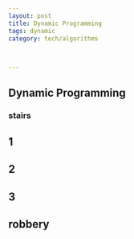 ```yaml
---
layout: post
title: Dynamic Programming 
tags: dynamic
category: tech/algorithms
 


---
```


## Dynamic Programming 

### stairs 

<script src="https://gist.github.com/selimslab/371f65631a2566ccefad3ba71aa91b10.js"></script>

## 1

<script src="https://gist.github.com/selimslab/84c11bcbfa0fbccfc767c4d22ca27101.js"></script>

## 2

<script src="https://gist.github.com/selimslab/92f81d60aa59a6a0618901af5968f0c1.js"></script>

## 3 

<script src="https://gist.github.com/selimslab/9043c116758590bd26092d31290eab46.js"></script>

## robbery 

<script src="https://gist.github.com/selimslab/aed5b29695cff83f80e7bb9c2c52006c.js"></script>
